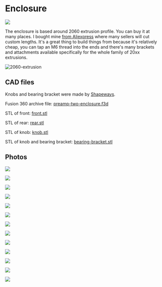 # Enclosure

[![](../images/page-break-1.png)](#)

The enclosure is based around 2060 extrusion profile. You can buy it at many places. I bought mine [from Aliexpress](https://www.aliexpress.com/wholesale?SearchText=2060%20extrusion) where many sellers will cut custom lengths. It's a great thing to build things from because it's relatively cheap, you can tap an M6 thread into the ends and there's many brackets and attachments available specifically for the whole family of 20xx extrusions.

![2060-extrusion](2060-extrusion-profile.jpg)

## CAD files

Knobs and bearing bracket were made by [Shapeways](https://www.shapeways.com/).

Fusion 360 archive file: [preamp-two-enclosure.f3d](https://github.com/FutureSharks/preamp-two/raw/master/enclosure/preamp-two-enclosure.f3d)

STL of front: [front.stl](front.stl)

STL of rear: [rear.stl](rear.stl)

STL of knob: [knob.stl](knob.stl)

STL of knob and bearing bracket: [bearing-bracket.stl](bearing-bracket.stl)

## Photos

![](enclosure-11.png)

![](enclosure-3.png)

![](enclosure-4.png)

![](enclosure-5.png)

![](enclosure-6.png)

![](enclosure-7.png)

![](enclosure-8.png)

![](enclosure-12.png)

![](enclosure-1.png)

![](enclosure-13.jpg)

![](enclosure-14.jpg)

![](enclosure-15.jpg)

![](enclosure-16.jpg)
